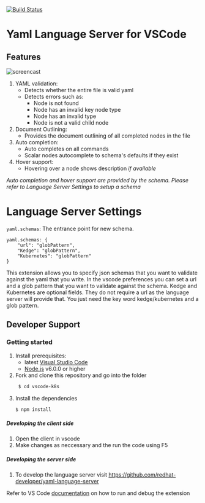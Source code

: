 [![Build Status](https://travis-ci.org/redhat-developer/yaml-language-server.svg?branch=master)](https://travis-ci.org/redhat-developer/vscode-k8s)

# Yaml Language Server for VSCode

## Features 
![screencast](https://github.com/redhat-developer/vscode-k8s/blob/master/images/demo.gif)

1. YAML validation:
    * Detects whether the entire file is valid yaml
    * Detects errors such as:
        * Node is not found   
        * Node has an invalid key node type
        * Node has an invalid type
        * Node is not a valid child node
2. Document Outlining:
    * Provides the document outlining of all completed nodes in the file
3. Auto completion:
    * Auto completes on all commands
    * Scalar nodes autocomplete to schema's defaults if they exist
4. Hover support:
    * Hovering over a node shows description *if available*

*Auto completion and hover support are provided by the schema. Please refer to Language Server Settings to setup a schema*

# Language Server Settings
`yaml.schemas`: The entrance point for new schema.
```
yaml.schemas: {
    "url": "globPattern",
    "Kedge": "globPattern",
    "Kubernetes": "globPattern"
}
```

This extension allows you to specify json schemas that you want to validate against the yaml that you write. In the vscode preferences you can set a url and a glob pattern that you want to validate against the schema. Kedge and Kubernetes are optional fields. They do not require a url as the language server will provide that. You just need the key word kedge/kubernetes and a glob pattern.

## Developer Support

### Getting started
1. Install prerequisites:
   * latest [Visual Studio Code](https://code.visualstudio.com/)
   * [Node.js](https://nodejs.org/) v6.0.0 or higher
2. Fork and clone this repository and go into the folder
    ```bash
     $ cd vscode-k8s
    ```
3. Install the dependencies
    ```bash
	$ npm install
	```

##### Developing the client side
1. Open the client in vscode
2. Make changes as neccessary and the run the code using F5

##### Developing the server side
1. To develop the language server visit https://github.com/redhat-developer/yaml-language-server

Refer to VS Code [documentation](https://code.visualstudio.com/docs/extensions/debugging-extensions) on how to run and debug the extension